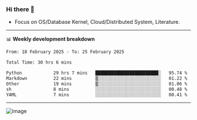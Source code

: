 ### Hi there 👋
<!-- * Daily Meditation via Leetcode/Competitive-Programming. -->
* Focus on OS/Database Kernel, Cloud/Distributed System, Literature.

-------

📊 **Weekly development breakdown**
<!--START_SECTION:waka-->

```txt
From: 18 February 2025 - To: 25 February 2025

Total Time: 30 hrs 6 mins

Python            29 hrs 7 mins   ████████████████████████░   95.74 %
Markdown          22 mins         ▒░░░░░░░░░░░░░░░░░░░░░░░░   01.22 %
Other             19 mins         ▒░░░░░░░░░░░░░░░░░░░░░░░░   01.06 %
sh                8 mins          ░░░░░░░░░░░░░░░░░░░░░░░░░   00.48 %
YAML              7 mins          ░░░░░░░░░░░░░░░░░░░░░░░░░   00.41 %
```

<!--END_SECTION:waka-->

-------

<!-- [![Leetcode Stats](https://leetcard.jacoblin.cool/hzhang413?font=Fira+Mono)](https://leetcode.com/fxrc) -->
![image](./cyberpunk-ghost-in-the-shell.gif)
<!--![image](./gis-archive.png)-->
